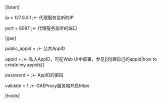 [listen]

ip = 127.0.0.1  ;<- 代理服务监听的IP

port = 8087     ;<- 代理服务监听的端口

[gae]

public_appid =  ;<- 公共AppID

appid =         ;<- 私人AppID，可在Web UI中部署，参见[[创建自己的appid|how to create my appids]]   

password =      ;<- AppID的密码

validate = 1    ;<- GAEProxy服务端开启https

[hosts]